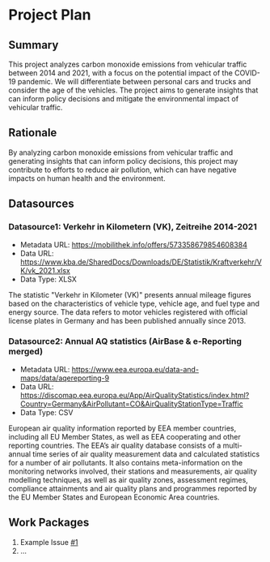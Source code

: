 # Project Plan

## Summary

<!-- Describe your data science project in max. 5 sentences. -->
This project analyzes carbon monoxide emissions from vehicular traffic between 2014 and 2021, with a focus on the potential impact of the COVID-19 pandemic. 
We will differentiate between personal cars and trucks and consider the age of the vehicles. 
The project aims to generate insights that can inform policy decisions and mitigate the environmental impact of vehicular traffic.

## Rationale

<!-- Outline the impact of the analysis, e.g. which pains it solves. -->
By analyzing carbon monoxide emissions from vehicular traffic and generating insights that can inform policy decisions, this project may contribute to efforts to reduce air pollution, which can have negative impacts on human health and the environment.

## Datasources

<!-- Describe each datasources you plan to use in a section. Use the prefic "DatasourceX" where X is the id of the datasource. -->

### Datasource1: Verkehr in Kilometern (VK), Zeitreihe 2014-2021
* Metadata URL: https://mobilithek.info/offers/573358679854608384
* Data URL: https://www.kba.de/SharedDocs/Downloads/DE/Statistik/Kraftverkehr/VK/vk_2021.xlsx
* Data Type: XLSX

The statistic "Verkehr in Kilometer (VK)" presents annual mileage figures based on the characteristics of vehicle type, vehicle age, and fuel type and energy source.
The data refers to motor vehicles registered with official license plates in Germany and has been published annually since 2013. 

### Datasource2: Annual AQ statistics (AirBase & e-Reporting merged)
* Metadata URL: https://www.eea.europa.eu/data-and-maps/data/aqereporting-9
* Data URL: https://discomap.eea.europa.eu/App/AirQualityStatistics/index.html?Country=Germany&AirPollutant=CO&AirQualityStationType=Traffic
* Data Type: CSV

European air quality information reported by EEA member countries, including all EU Member States, as well as EEA cooperating and other reporting countries. 
The EEA’s air quality database consists of a multi-annual time series of air quality measurement data and calculated statistics for a number of air pollutants. 
It also contains meta-information on the monitoring networks involved, their stations and measurements, air quality modelling techniques, as well as air quality zones, assessment regimes, compliance attainments and air quality plans and programmes reported by the EU Member States and European Economic Area countries.

## Work Packages

<!-- List of work packages ordered sequentially, each pointing to an issue with more details. -->

1. Example Issue [#1][i1]
2. ...

[i1]: https://github.com/jvalue/2023-amse-template/issues/1
